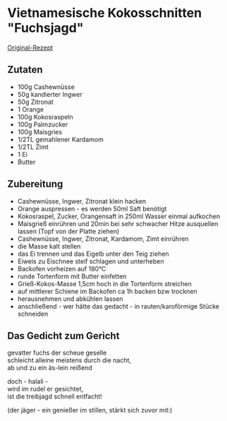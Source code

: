 # Vietnamesische Kokosschnitten "Fuchsjagd" 
[Original-Rezept](http://gruengewinnt.de/doktordoko/dokomenue/rfuchsjagd.htm)

## Zutaten
* 100g Cashewnüsse
* 50g kandierter Ingwer
* 50g Zitronat
* 1 Orange
* 100g Kokosraspeln
* 100g Palmzucker
* 100g Maisgries
* 1/2TL gemahlener Kardamom
* 1/2TL Zimt
* 1 Ei
* Butter


## Zubereitung
* Cashewnüsse, Ingwer, Zitronat klein hacken
* Orange auspressen - es werden 50ml Saft benötigt
* Kokosraspel, Zucker, Orangensaft in 250ml Wasser einmal aufkochen
* Maisgrieß einrühren und 20min bei sehr schwacher Hitze ausquellen lassen (Topf von der Platte ziehen)
* Cashewnüsse, Ingwer, Zitronat, Kardamom, Zimt einrühren
* die Masse kalt stellen
* das Ei trennen und das Eigelb unter den Teig ziehen
* Eiweis zu Eischnee steif schlagen und unterheben
* Backofen vorheizen auf 180°C
* runde Tortenform mit Butter einfetten
* Grieß-Kokos-Masse 1,5cm hoch in die Tortenform streichen
* auf mittlerer Schiene im Backofen ca 1h backen bzw trocknen
* herausnehmen und abkühlen lassen
* anschließend - wer hätte das gedacht - in rauten/karoförmige Stücke schneiden

## Das Gedicht zum Gericht

gevatter fuchs der scheue geselle  
schleicht alleine meistens durch die nacht,  
ab und zu ein äs-lein reißend  

doch - halali -  
wird im rudel er gesichtet,  
ist die treibjagd schnell entfacht!  

(der jäger - ein genießer im stillen, stärkt sich zuvor mit:)